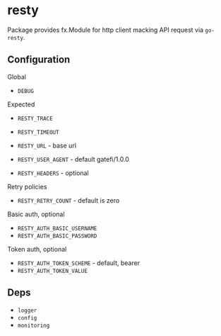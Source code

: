 # resty

Package provides fx.Module for http client macking API request via `go-resty`.

## Configuration

Global

- `DEBUG`

Expected

- `RESTY_TRACE`
- `RESTY_TIMEOUT`

- `RESTY_URL`           - base url
- `RESTY_USER_AGENT`    - default gatefi/1.0.0
- `RESTY_HEADERS`       - optional

Retry policies

- `RESTY_RETRY_COUNT`   - default is zero

Basic auth, optional

- `RESTY_AUTH_BASIC_USERNAME`
- `RESTY_AUTH_BASIC_PASSWORD`

Token auth, optional

- `RESTY_AUTH_TOKEN_SCHEME` - default, bearer
- `RESTY_AUTH_TOKEN_VALUE`

## Deps

- `logger`
- `config`
- `monitoring`
